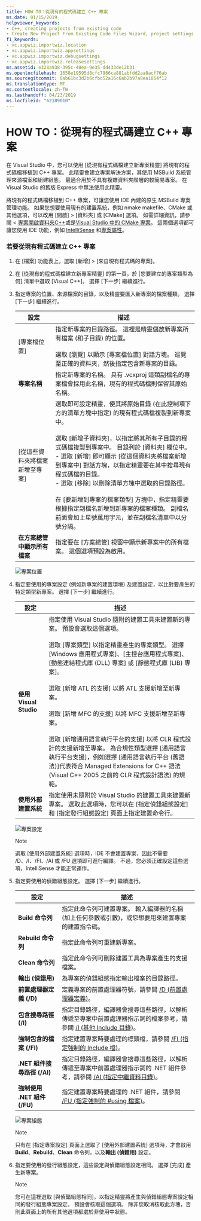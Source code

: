 ```yaml
---
title: HOW TO：從現有的程式碼建立 C++ 專案
ms.date: 01/15/2019
helpviewer_keywords:
- C++, creating projects from existing code
- Create New Project From Existing Code Files Wizard, project settings
f1_keywords:
- vc.appwiz.importwiz.location
- vc.appwiz.importwiz.appsettings
- vc.appwiz.importwiz.debugsettings
- vc.appwiz.importwiz.releasesettings
ms.assetid: e328a938-395c-48ea-9e35-dd433de12b31
ms.openlocfilehash: 1658e19595d8cfc7966ca881abfdd2aa8acf76ab
ms.sourcegitcommit: 0ab61bc3d2b6cfbd52a16c6ab2b97a8ea1864f12
ms.translationtype: MT
ms.contentlocale: zh-TW
ms.lasthandoff: 04/23/2019
ms.locfileid: "62189010"
---
```

# <a name="how-to-create-a-c-project-from-existing-code"></a>HOW TO：從現有的程式碼建立 C++ 專案

在 Visual Studio 中，您可以使用 [從現有程式碼檔建立新專案精靈] 將現有的程式碼檔移植到 C++ 專案。 此精靈會建立專案解決方案，其使用 MSBuild 系統管理來源檔案和組建組態。 最適合用於不具有複雜資料夾階層的較簡易專案。 在 Visual Studio 的舊版 Express 中無法使用此精靈。 

將現有的程式碼檔移植到 C++ 專案，可讓您使用 IDE 內建的原生 MSBuild 專案管理功能。 如果您想要使用現有的建置系統，例如 nmake makefile、CMake 或其他選項，可以改用 [開啟] > [資料夾] 或 [CMake] 選項。 如需詳細資訊，請參閱 <<c0> [ 專案開啟資料夾C++](open-folder-projects-cpp.md)或是[Visual Studio 中的 CMake 專案](cmake-projects-in-visual-studio.md)。</c0> 這兩個選項都可讓您使用 IDE 功能，例如 [IntelliSense](/visualstudio/ide/using-intellisense) 和[專案屬性](working-with-project-properties.md)。

### <a name="to-create-a-c-project-from-existing-code"></a>若要從現有程式碼建立 C++ 專案

1. 在 [檔案] 功能表上，選取 [新增] > [來自現有程式碼的專案]。

1. 在 [從現有的程式碼檔建立新專案精靈] 的第一頁，於 [您要建立的專案類型為何] 清單中選取 [Visual C++]。 選擇 [下一步]  繼續進行。

1. 指定專案的位置、來源檔案的目錄，以及精靈要匯入新專案的檔案種類。 選擇 [下一步]  繼續進行。

    | 設定 | 描述 |
    | --- | --- |
    | [專案檔位置] | 指定新專案的目錄路徑。 這裡是精靈儲放新專案所有檔案 (和子目錄) 的位置。<br/><br/>選取 [瀏覽] 以顯示 [專案檔位置] 對話方塊。 巡覽至正確的資料夾，然後指定包含新專案的目錄。 |
    | **專案名稱** | 指定新專案的名稱。 具有 .vcxproj 這類副檔名的專案檔會採用此名稱，現有的程式碼檔則保留其原始名稱。 |
    | [從這些資料夾將檔案新增至專案] | 選取即可設定精靈，使其將原始目錄 (在此控制項下方的清單方塊中指定) 的現有程式碼檔複製到新專案中。<br/><br/>選取 [新增子資料夾]，以指定將其所有子目錄的程式碼檔複製到專案中。 目錄列於 [資料夾] 欄位中。<br/>- 選取 [新增] 即可顯示 [從這個資料夾將檔案新增到專案中] 對話方塊，以指定精靈要在其中搜尋現有程式碼檔的目錄。<br/>- 選取 [移除] 以刪除清單方塊中選取的目錄路徑。<br/><br/>在 [要新增到專案的檔案類型] 方塊中，指定精靈要根據指定副檔名新增到新專案的檔案種類。 副檔名前面會加上星號萬用字元，並在副檔名清單中以分號分隔。 |
    | **在方案總管中顯示所有檔案** | 指定要在 [方案總管] 視窗中顯示新專案中的所有檔案。 這個選項預設為啟用。 |

    ![專案位置](media/location.png)

1. 指定要使用的專案設定 (例如新專案的建置環境) 及建置設定，以比對要產生的特定類型新專案。 選擇 [下一步]  繼續進行。

    | 設定 | 描述 |
    | --- | --- |
    | **使用 Visual Studio** | 指定使用 Visual Studio 隨附的建置工具來建置新的專案。 預設會選取這個選項。<br/><br/>選取 [專案類型] 以指定精靈產生的專案類型。 選擇 [Windows 應用程式專案]、[主控台應用程式專案]、[動態連結程式庫 (DLL) 專案] 或 [靜態程式庫 (LIB) 專案]。<br/><br/>選取 [新增 ATL 的支援] 以將 ATL 支援新增至新專案。<br/><br/>選取 [新增 MFC 的支援] 以將 MFC 支援新增至新專案。<br/><br/>選取 [新增通用語言執行平台的支援] 以將 CLR 程式設計的支援新增至專案。 為合規性類型選擇 [通用語言執行平台支援]，例如選擇 [通用語言執行平台 (舊語法)]代表符合 Managed Extensions for C++ 語法 (Visual C++ 2005 之前的 CLR 程式設計語法) 的規範。 |
    | **使用外部建置系統** | 指定使用未隨附於 Visual Studio 的建置工具來建置新專案。 選取此選項時，您可以在 [指定偵錯組態設定] 和 [指定發行組態設定] 頁面上指定建置命令行。 |

    ![專案設定](media/settings.png)

    > [!NOTE]
    > 選取 [使用外部建置系統] 選項時，IDE 不會建置專案，因此不需要 /D、/I、/FI、/AI 或 /FU 選項即可進行編譯。 不過，您必須正確設定這些選項，IntelliSense 才能正常運作。

1. 指定要使用的偵錯組態設定。 選擇 [下一步]  繼續進行。

    | 設定 | 描述 |
    | --- | --- |
    | **Build 命令列** | 指定此命令列可建置專案。 輸入編譯器的名稱 (加上任何參數或引數)，或您想要用來建置專案的建置指令碼。 |
    | **Rebuild 命令列** | 指定此命令列可重建新專案。 |
    | **Clean 命令列** | 指定此命令列可刪除建置工具為專案產生的支援檔案。 |
    | **輸出 (偵錯用)** | 為專案的偵錯組態指定輸出檔案的目錄路徑。 |
    | **前置處理器定義 (/D)** | 定義專案的前置處理器符號，請參閱 [/D (前置處理器定義)](../build/reference/d-preprocessor-definitions.md)。 |
    | **包含搜尋路徑 (/I)** | 指定目錄路徑，編譯器會搜尋這些路徑，以解析傳遞至專案中前置處理器指示詞的檔案參考，請參閱 [/I (其他 Include 目錄)](../build/reference/i-additional-include-directories.md)。 |
    | **強制包含的檔案 (/FI)** | 指定建置專案時要處理的標頭檔，請參閱 [/FI (指定強制的 Include 檔)](../build/reference/fi-name-forced-include-file.md)。 |
    | **.NET 組件搜尋路徑 (/AI)** | 指定目錄路徑，編譯器會搜尋這些路徑，以解析傳遞至專案中前置處理器指示詞的 .NET 組件參考，請參閱 [/AI (指定中繼資料目錄)](../build/reference/ai-specify-metadata-directories.md)。 |
    | **強制使用 .NET 組件 (/FU)** | 指定建置專案時要處理的 .NET 組件，請參閱 [/FU (指定強制的 #using 檔案)](../build/reference/fu-name-forced-hash-using-file.md)。 |

    ![專案組態](media/config.png)

    > [!NOTE]
    > 只有在 [指定專案設定] 頁面上選取了 [使用外部建置系統] 選項時，才會啟用 **Build**、**Rebuild**、**Clean** 命令列，以及**輸出 (偵錯用)** 設定。

1. 指定要使用的發行組態設定，這些設定與偵錯組態設定相同。 選擇 [完成] 產生新專案。

    > [!NOTE]
    > 您可在這裡選取 [與偵錯組態相同]，以指定精靈將產生與偵錯組態專案設定相同的發行組態專案設定。 預設會核取這個選項。 除非您取消核取此方塊，否則此頁面上的所有其他選項都處於非使用中狀態。
